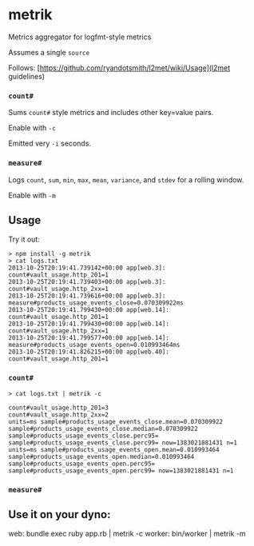 # metrik

Metrics aggregator for logfmt-style metrics

Assumes a single `source`

Follows: [https://github.com/ryandotsmith/l2met/wiki/Usage](l2met guidelines)

### `count#`

Sums `count#` style metrics and includes other key=value pairs.

Enable with `-c`

Emitted very `-i` seconds.

### `measure#`

Logs  `count`, `sum`, `min`, `max`, `mean`, `variance`, and `stdev`
for a rolling window.

Enable with `-m`


## Usage

  Try it out:

    > npm install -g metrik
    > cat logs.txt
    2013-10-25T20:19:41.739142+00:00 app[web.3]: count#vault_usage.http_201=1
    2013-10-25T20:19:41.739403+00:00 app[web.3]: count#vault_usage.http_2xx=1
    2013-10-25T20:19:41.739616+00:00 app[web.3]: measure#products_usage_events_close=0.070309922ms
    2013-10-25T20:19:41.799430+00:00 app[web.14]: count#vault_usage.http_201=1
    2013-10-25T20:19:41.799430+00:00 app[web.14]: count#vault_usage.http_2xx=1
    2013-10-25T20:19:41.799577+00:00 app[web.14]: measure#products_usage_events_open=0.010993464ms
    2013-10-25T20:19:41.826215+00:00 app[web.40]: count#vault_usage.http_201=1

### `count#`

    > cat logs.txt | metrik -c

    count#vault_usage.http_201=3
    count#vault_usage.http_2xx=2
    units=ms sample#products_usage_events_close.mean=0.070309922 sample#products_usage_events_close.median=0.070309922 sample#products_usage_events_close.perc95= sample#products_usage_events_close.perc99= now=1383021881431 n=1
    units=ms sample#products_usage_events_open.mean=0.010993464 sample#products_usage_events_open.median=0.010993464 sample#products_usage_events_open.perc95= sample#products_usage_events_open.perc99= now=1383021881431 n=1


### `measure#`


## Use it on your dyno:

  web: bundle exec ruby app.rb | metrik -c
  worker: bin/worker | metrik -m
